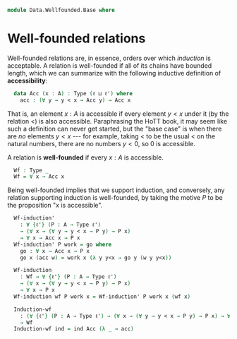 <!--
```agda
open import 1Lab.Path
open import 1Lab.Type
```
-->

```agda
module Data.Wellfounded.Base where
```

# Well-founded relations

Well-founded relations are, in essence, orders over which _induction_ is
acceptable. A relation is well-founded if all of its chains have bounded
length, which we can summarize with the following inductive definition
of **accessibility**:

<!--
```agda
module _ {ℓ ℓ'} {A : Type ℓ} (_<_ : A → A → Type ℓ') where
```
-->

```agda
  data Acc (x : A) : Type (ℓ ⊔ ℓ') where
    acc : (∀ y → y < x → Acc y) → Acc x
```

That is, an element $x : A$ is accessible if every element $y < x$ under
it (by the relation $<$) is also accessible. Paraphrasing the HoTT book,
it may seem like such a definition can never get started, but the "base
case" is when there are _no_ elements $y < x$ --- for example, taking
$<$ to be the usual $<$ on the natural numbers, there are no numbers $y
< 0$, so $0$ is accessible.

A relation is **well-founded** if every $x : A$ is accessible.

```agda
  Wf : Type _
  Wf = ∀ x → Acc x
```

Being well-founded implies that we support induction, and conversely,
any relation supporting induction is well-founded, by taking the motive
$P$ to be the proposition "$x$ is accessible".

```agda
  Wf-induction'
    : ∀ {ℓ'} (P : A → Type ℓ')
    → (∀ x → (∀ y → y < x → P y) → P x)
    → ∀ x → Acc x → P x
  Wf-induction' P work = go where
    go : ∀ x → Acc x → P x
    go x (acc w) = work x (λ y y<x → go y (w y y<x))

  Wf-induction
    : Wf → ∀ {ℓ'} (P : A → Type ℓ')
    → (∀ x → (∀ y → y < x → P y) → P x)
    → ∀ x → P x
  Wf-induction wf P work x = Wf-induction' P work x (wf x)

  Induction-wf
    : (∀ {ℓ'} (P : A → Type ℓ') → (∀ x → (∀ y → y < x → P y) → P x) → ∀ x → P x)
    → Wf
  Induction-wf ind = ind Acc (λ _ → acc)
```
